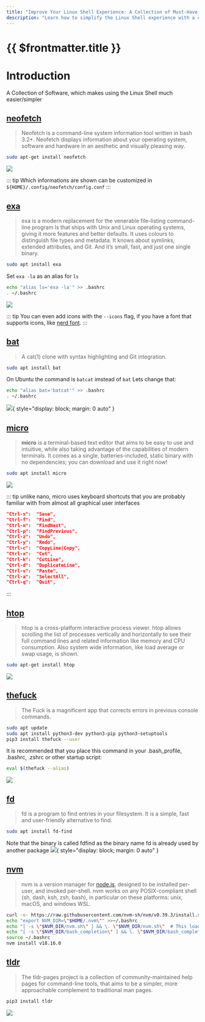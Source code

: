 ```yaml
---
title: "Improve Your Linux Shell Experience: A Collection of Must-Have Tools"
description: "Learn how to simplify the Linux Shell experience with a collection of helpful software"
---
```


# {{ $frontmatter.title }}

# Introduction

A Collection of Software, which makes using the Linux Shell much easier/simpler

## [neofetch](https://github.com/dylanaraps/neofetch)

> Neofetch is a command-line system information tool written in bash 3.2+. Neofetch displays information about your
> operating system, software and hardware in an aesthetic and visually pleasing way.

``` bash
sudo apt-get install neofetch
```

![](../img/neofetch.png)

::: tip
Which informations are shown can be customized in `${HOME}/.config/neofetch/config.conf`
:::

## [exa](https://github.com/ogham/exa)

> exa is a modern replacement for the venerable file-listing command-line program ls that ships with Unix and Linux
> operating systems, giving it more features and better defaults. It uses colours to distinguish file types and
> metadata.
> It knows about symlinks, extended attributes, and Git. And it’s small, fast, and just one single binary.

``` bash
sudo apt install exa
```

Set ```exa -la``` as an alias for ```ls```

``` bash
echo "alias ls='exa -la'" >> .bashrc
. ~/.bashrc
```

![](../img/exa.png)

::: tip
You can even add icons with the `--icons` flag, if you have a font that supports icons,
like [nerd font](https://github.com/ryanoasis/nerd-fonts/).
:::

## [bat](https://github.com/sharkdp/bat)

> A cat(1) clone with syntax highlighting and Git integration.

``` bash
sudo apt install bat
```

On Ubuntu the command is ```batcat``` imstead of ```bat```
Lets change that:

``` bash
echo "alias bat='batcat'" >> .bashrc
. ~/.bashrc
```

![](../img/bat.png){ style="display: block; margin: 0 auto" }

## [micro](https://github.com/zyedidia/micro)

> **micro** is a terminal-based text editor that aims to be easy to use and intuitive, while also taking advantage of
> the capabilities of modern terminals. It comes as a single, batteries-included, static binary with no dependencies;
> you
> can download and use it right now!

``` bash
sudo apt install micro
```

![](../img/micro.png)

::: tip
unlike nano, micro uses keyboard shortcuts that you are probably familiar with from almost all graphical user interfaces

``` json
"Ctrl-s":  "Save",
"Ctrl-f":  "Find",
"Ctrl-n":  "FindNext",
"Ctrl-p":  "FindPrevious",
"Ctrl-z":  "Undo",
"Ctrl-y":  "Redo",
"Ctrl-c":  "CopyLine|Copy",
"Ctrl-x":  "Cut",
"Ctrl-k":  "CutLine",
"Ctrl-d":  "DuplicateLine",
"Ctrl-v":  "Paste",
"Ctrl-a":  "SelectAll",
"Ctrl-q":  "Quit",
```

:::

## [htop](https://htop.dev/)

> htop is a cross-platform interactive process viewer. htop allows scrolling the list of processes vertically and
> horizontally to see their full command lines and related information like memory and CPU consumption. Also system wide
> information, like load average or swap usage, is shown.

``` bash
sudo apt-get install htop 
```

![](../img/htop.png)

## [thefuck](https://github.com/nvbn/thefuck)

> The Fuck is a magnificent app that corrects errors in previous console commands.

``` bash
sudo apt update
sudo apt install python3-dev python3-pip python3-setuptools
pip3 install thefuck --user
```

It is recommended that you place this command in your .bash_profile, .bashrc, .zshrc or other startup script:

``` bash
eval $(thefuck --alias)
```

![](../img/thefuck.png)

## [fd](https://github.com/sharkdp/fd)

> fd is a program to find entries in your filesystem. It is a simple, fast and user-friendly alternative to find.

``` bash
sudo apt install fd-find
```

Note that the binary is called fdfind as the binary name fd is already used by another package
![](../img/fd.png){ style="display: block; margin: 0 auto" }

## [nvm](https://github.com/nvm-sh/nvm)

> nvm is a version manager for [node.js](https://nodejs.org/en/), designed to be installed per-user, and invoked
> per-shell. nvm works on any POSIX-compliant shell (sh, dash, ksh, zsh, bash), in particular on these platforms: unix,
> macOS, and windows WSL.

``` bash
curl -o- https://raw.githubusercontent.com/nvm-sh/nvm/v0.39.3/install.sh | bash
echo "export NVM_DIR=\"$HOME/.nvm\"" >>~/.bashrc
echo "[ -s \"$NVM_DIR/nvm.sh\" ] && \. \"$NVM_DIR/nvm.sh\"  # This loads nvm" >>~/.bashrc
echo "[ -s \"$NVM_DIR/bash_completion\" ] && \. \"$NVM_DIR/bash_completion\"  \# This loads nvm bash_completion" >>~/.bashrc
source ~/.bashrc
nvm install v18.16.0
```

## [tldr](https://github.com/tldr-pages/tldr)

> The tldr-pages project is a collection of community-maintained help pages for command-line tools, that aims to be a
> simpler, more approachable complement to traditional man pages.

``` bash
pip3 install tldr
```

![](../img/tldr.png)
